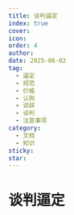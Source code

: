 ```yaml
---
title: 谈判逼定
index: true
cover: 
icon: 
order: 4
author: 
date: 2025-06-02
tag:
  - 逼定
  - 规范
  - 价格
  - 认购
  - 说辞
  - 谈判
  - 注意事项
category:
  - 文档
  - 知识
sticky: 
star: 
---
```


# 谈判逼定
